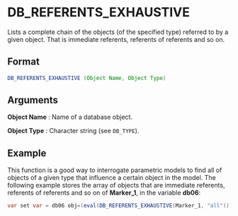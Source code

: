 # DB_REFERENTS_EXHAUSTIVE

Lists a complete chain of the objects (of the specified type) referred to by a given object. That is immediate referents, referents of referents and so on.

## Format
```java
DB_REFERENTS_EXHAUSTIVE (Object Name, Object Type)
```
## Arguments

 



**Object Name**
: Name of a database object. 


**Object Type**
: Character string (see `DB_TYPE`). 


## Example

This function is a good way to interrogate parametric models to find all of objects of a given type that influence a certain object in the model. The following example stores the array of objects that are immediate referents, referents of referents and so on of **Marker_1**, in the variable **db06**:
```java
var set var = db06 obj=(eval(DB_REFERENTS_EXHAUSTIVE(Marker_1, "all")))
```